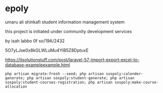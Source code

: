 # epoly
umaru ali shinkafi student information management system

this project is initiated under community development services

by isah labbo 0f so/19A/2432

5O7yLJxe0x8kGLWLuMu4YiB5Z8DptuxE


https://itsolutionstuff.com/post/laravel-57-import-export-excel-to-database-exampleexample.html

`php artisan migrate:fresh --seed; php artisan sospoly:calender-generate; php artisan sospoly:student-generate; php artisan sospoly:student-courses-registration; php artisan sospoly:make-course-allocation`